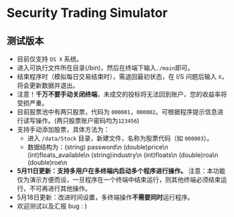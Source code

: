 # Security Trading Simulator
## 测试版本
- 目前仅支持 `OS X` 系统。
- 进入可执行文件所在目录(/bin)，然后在终端下输入`./main`即可。
- 结束程序时（模拟每日交易结束时），需退回最初状态，在 I/S 问题后输入 `X`，将会更新数据并退出。
- 注意！**千万不要手动关闭终端**，未成交的投标将无法回到账户，您的收益率将受损严重。
- 目前股票池中有两只股票，代码为 `000001`，`000002`。可根据程序提示信息进行读写操作。(两只股票账户密码均为`123456`)
- 支持手动添加股票，具体方法为：
  - 进入 `/data/Stock` 目录，新建文件，名称为股票代码（如 `000003`）。
  - 数据结构为：(string) password\n (double)price\n (int)floats_available\n (string)industry\n (int)floats\n (double)roa\n (double)roe\n
- **5月11日更新：支持多用户在多终端内启动多个程序进行操作。** 注意：本功能仅为演示方便而设，一旦程序在一个终端中结束运行，则其他终端必须结束运行，不可再进行其他操作。
- 5月18日更新：改进时间设置，多终端操作**不需要同时**运行程序。
- 欢迎测试以及汇报 bug : )